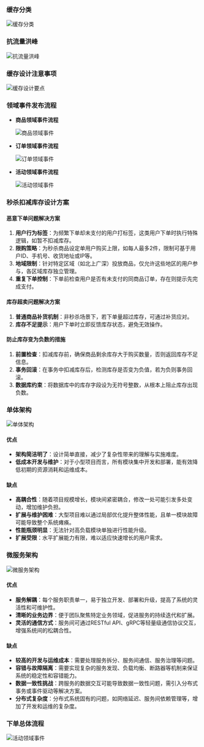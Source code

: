 ### 缓存分类

![缓存分类](./images/img_1.png)

### 抗流量洪峰

![抗流量洪峰](./images/img_2.png)

### 缓存设计注意事项

![缓存设计要点](./images/img_3.png)

### 领域事件发布流程

- **商品领域事件流程**

  ![商品领域事件](./images/img_4.png)

- **订单领域事件流程**

  ![订单领域事件](./images/img_5.png)

- **活动领域事件流程**

  ![活动领域事件](./images/img_6.png)

### 秒杀扣减库存设计方案

#### 恶意下单问题解决方案

1. **用户行为标签**：为频繁下单却未支付的用户打标签，这类用户下单时执行特殊逻辑，如暂不扣减库存。
2. **限购策略**：为秒杀商品设定单用户购买上限，如每人最多2件，限制可基于用户ID、手机号、收货地址或IP等。
3. **地域限制**：针对特定区域（如北上广深）投放商品，仅允许这些地区的用户参与，各区域库存独立管理。
4. **重复下单控制**：下单前检查用户是否有未支付的同商品订单，存在则提示先完成支付。

#### 库存超卖问题解决方案

1. **普通商品补货机制**：非秒杀场景下，若下单量超过库存，可通过补货应对。
2. **库存不足提示**：用户下单时立即反馈库存状态，避免无效操作。

#### 防止库存变为负数的措施

1. **前置检查**：扣减库存前，确保商品剩余库存大于购买数量，否则返回库存不足信息。
2. **事务回滚**：在事务中扣减库存后，检测库存是否变为负值，若为负则事务回滚。
3. **数据库约束**：将数据库中的库存字段设为无符号整数，从根本上阻止库存出现负数。

### 单体架构

![单体架构](./images/img_8.png)

#### 优点
- **架构简洁明了**：设计简单直接，减少了复杂性带来的理解与实施难度。
- **低成本开发与维护**：对于小型项目而言，所有模块集中开发和部署，能有效降低初期的资源消耗和运维成本。

#### 缺点
- **高耦合性**：随着项目规模增长，模块间紧密耦合，修改一处可能引发多处变动，增加维护负担。
- **扩展与维护困难**：大型项目难以通过局部优化提升整体性能，且单一模块故障可能导致整个系统瘫痪。
- **性能瓶颈明显**：无法针对高负载模块单独进行性能升级。
- **扩展受限**：水平扩展能力有限，难以适应快速增长的用户需求。

### 微服务架构

![微服务架构](./images/img_9.png)

#### 优点
- **服务解耦**：每个服务职责单一，易于独立开发、部署和升级，提高了系统的灵活性和可维护性。
- **清晰的业务边界**：便于团队聚焦特定业务领域，促进服务的持续迭代和扩展。
- **灵活的通信方式**：服务间可通过RESTful API、gRPC等轻量级通信协议交互，增强系统间的松耦合性。

#### 缺点
- **较高的开发与运维成本**：需要处理服务拆分、服务间通信、服务治理等问题。
- **容错与故障隔离**：需要实现复杂的服务发现、负载均衡、断路器等机制来保证系统的稳定性和容错能力。
- **数据一致性挑战**：跨服务的数据交互可能导致数据一致性问题，需引入分布式事务或事件驱动等解决方案。
- **分布式复杂度**：分布式系统固有的问题，如网络延迟、服务间依赖管理等，增加了开发和运维的复杂度。

### 下单总体流程
![活动领域事件](./images/img_7.png)